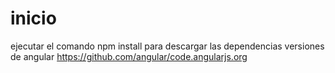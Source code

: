 # inicio
ejecutar el comando npm install para descargar las dependencias
versiones de angular
https://github.com/angular/code.angularjs.org
